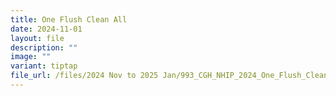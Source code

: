 ```yaml
---
title: One Flush Clean All
date: 2024-11-01
layout: file
description: ""
image: ""
variant: tiptap
file_url: /files/2024 Nov to 2025 Jan/993_CGH_NHIP_2024_One_Flush_Clean_All.pdf
---
```

